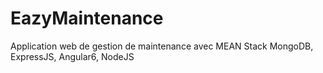 # EazyMaintenance
Application web de gestion de maintenance avec MEAN Stack
MongoDB, ExpressJS, Angular6, NodeJS
